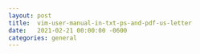 ```yaml
---
layout:	post
title:	vim-user-manual-in-txt-ps-and-pdf-us-letter
date:	2021-02-21 00:00:00 -0600
categories:	general
---
```


